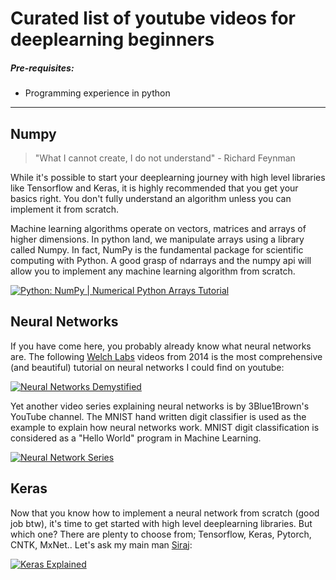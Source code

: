 # Curated list of youtube videos for deeplearning beginners

##### Pre-requisites:

* Programming experience in python

----


## Numpy


> "What I cannot create, I do not understand" - Richard Feynman

While it's possible to start your deeplearning journey with high level libraries like Tensorflow and Keras, it is highly recommended that you get your basics right. You don't fully understand an algorithm unless you can implement it from scratch.

Machine learning algorithms operate on vectors, matrices and arrays of higher dimensions. In python land, we manipulate arrays using a library called Numpy. In fact, NumPy is the fundamental package for scientific computing with Python. A good grasp of ndarrays and the numpy api will allow you to implement any machine learning algorithm from scratch.

[![Python: NumPy | Numerical Python Arrays Tutorial](http://img.youtube.com/vi/8Mpc9ukltVA/0.jpg)](http://www.youtube.com/watch?v=8Mpc9ukltVA "Python: NumPy | Numerical Python Arrays Tutorial")

## Neural Networks

If you have come here, you probably already know what neural networks are. The following [Welch Labs](http://www.welchlabs.com/) videos from 2014 is the most comprehensive (and beautiful) tutorial on neural networks I could find on youtube:

[![Neural Networks Demystified](http://img.youtube.com/vi/bxe2T-V8XRs/0.jpg)](https://www.youtube.com/watch?v=bxe2T-V8XRs&list=PLiaHhY2iBX9hdHaRr6b7XevZtgZRa1PoU "Neural Networks Demystified")

Yet another video series explaining neural networks is by 3Blue1Brown's YouTube channel. The MNIST hand written digit classifier is used as the example to explain how neural networks work. MNIST digit classification is considered as a "Hello World" program in Machine Learning.

[![Neural Network Series](https://i9.ytimg.com/s_p/PLZHQObOWTQDNU6R1_67000Dx_ZCJB-3pi/landscape_sddefault.jpg?sqp=COj6_eQFir7X7AMGCNGyiNsF&rs=AOn4CLCBSj158orahygbppCWjfhbegD4nQ&v=5b621951)](https://www.youtube.com/playlist?list=PLZHQObOWTQDNU6R1_67000Dx_ZCJB-3pi)

## Keras

Now that you know how to implement a neural network from scratch (good job btw), it's time to get started with high level deeplearning libraries. But which one? There are plenty to choose from; Tensorflow, Keras, Pytorch, CNTK, MxNet.. Let's ask my main man [Siraj](https://www.youtube.com/channel/UCWN3xxRkmTPmbKwht9FuE5A):

[![Keras Explained](http://img.youtube.com/vi/j_pJmXJwMLA/0.jpg)](http://www.youtube.com/watch?v=j_pJmXJwMLA "Keras Explained")

